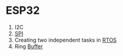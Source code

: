 # ESP32
1. I2C
2. [SPI](./SPI/)
3. Creating two independent tasks in [RTOS](./RTOS_creating_two_tasks/)
4. Ring [Buffer](./Ring_buffer/)